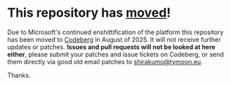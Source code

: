 # This repository has [moved](https://shinmera.com/projects/lquery)!
Due to Microsoft's continued enshittification of the platform this repository has been moved to [Codeberg](https://shinmera.com/projects/lquery) in August of 2025. It will not receive further updates or patches. **Issues and pull requests will not be looked at here either**, please submit your patches and issue tickets on Codeberg, or send them directly via good old email patches to [shirakumo@tymoon.eu](mailto:shirakumo@tymoon.eu).

Thanks.